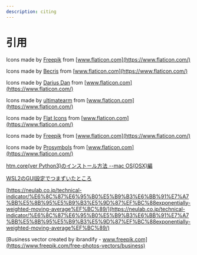 ```yaml
---
description: citing
---
```


# 引用

Icons made by [Freepik](http://www.freepik.com/) from [www.flaticon.com](https://www.flaticon.com/)

Icons made by [Becris](https://www.flaticon.com/authors/becris) from [www.flaticon.com](https://www.flaticon.com/)

Icons made by [Darius Dan](http://www.dariusdan.com/) from [www.flaticon.com](https://www.flaticon.com/)

Icons made by [ultimatearm](https://www.flaticon.com/authors/ultimatearm) from [www.flaticon.com](https://www.flaticon.com/)

Icons made by [Flat Icons](https://www.flaticon.com/authors/flat-icons) from [www.flaticon.com](https://www.flaticon.com/)

Icons made by [Freepik](http://www.freepik.com/) from [www.flaticon.com](https://www.flaticon.com/)

Icons made by [Prosymbols](https://www.flaticon.com/authors/prosymbols) from [www.flaticon.com](https://www.flaticon.com/)

[htm.core\(ver Python3\)のインストール方法 --mac OS\(OSX\)編](https://www.hiro877.com/entry/install-htm.core)

[WSL2のGUI設定でつまずいたところ](https://qiita.com/baibai25/items/5841b0592727893d960f)

[https://neulab.co.jp/technical-indicator/%E6%8C%87%E6%95%B0%E5%B9%B3%E6%BB%91%E7%A7%BB%E5%8B%95%E5%B9%B3%E5%9D%87%EF%BC%88exponentially-weighted-moving-average%EF%BC%89/](https://neulab.co.jp/technical-indicator/%E6%8C%87%E6%95%B0%E5%B9%B3%E6%BB%91%E7%A7%BB%E5%8B%95%E5%B9%B3%E5%9D%87%EF%BC%88exponentially-weighted-moving-average%EF%BC%89/)



[Business vector created by ibrandify - www.freepik.com](https://www.freepik.com/free-photos-vectors/business)

